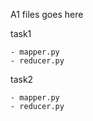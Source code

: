 A1 files goes here

task1

    - mapper.py
    - reducer.py

task2

    - mapper.py
    - reducer.py
